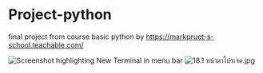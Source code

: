 # Project-python
final project from course basic python by https://markpruet-s-school.teachable.com/

<img src="https://cf-courses-data.s3.us.cloud-object-storage.appdomain.cloud/IBM-DB0250EN-SkillsNetwork/labs/Apache%20Airflow/Monitoring%20a%20DAG/images/new-terminal.png" alt="Screenshot highlighting New Terminal in menu bar">

<img data-imageloader="" data-imageloader-fs_id="tZZsFmSo6vhphLWqo5eg" data-imageloader-src="https://cdn.fs.teachablecdn.com/tZZsFmSo6vhphLWqo5eg" alt="18.1 หน้าตาโปรเจค.jpg" src="https://cdn.fs.teachablecdn.com/tZZsFmSo6vhphLWqo5eg" data-imageloader-current-size="" class="is-loaded">
